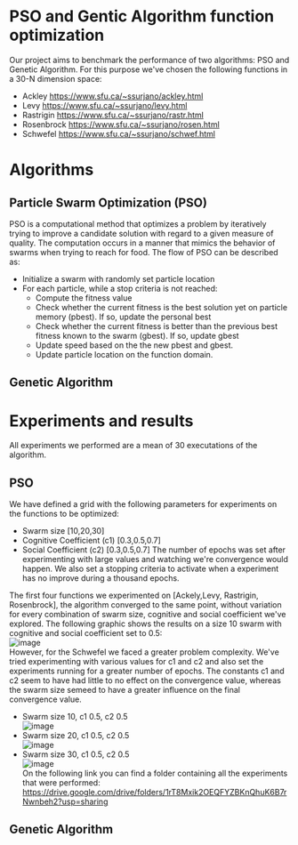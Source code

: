 # PSO and Gentic Algorithm function optimization
Our project aims to benchmark the performance of two algorithms: PSO and Genetic Algorithm. For this purpose we've chosen the following functions in a 30-N dimension space:
- Ackley https://www.sfu.ca/~ssurjano/ackley.html
- Levy https://www.sfu.ca/~ssurjano/levy.html
- Rastrigin https://www.sfu.ca/~ssurjano/rastr.html
- Rosenbrock https://www.sfu.ca/~ssurjano/rosen.html
- Schwefel https://www.sfu.ca/~ssurjano/schwef.html
# Algorithms
## Particle Swarm Optimization (PSO)
PSO is a computational method that optimizes a problem by iteratively trying to improve a candidate solution with regard to a given measure of quality. The computation occurs in a manner that mimics the behavior of swarms when trying to reach for food. The flow of PSO can be described as:
- Initialize a swarm with randomly set particle location
- For each particle, while a stop criteria is not reached:
  - Compute the fitness value
  - Check whether the current fitness is the best solution yet on particle memory (pbest). If so, update the personal best
  - Check whether the current fitness is better than the previous best fitness known to the swarm (gbest). If so, update gbest
  - Update speed based on the the new pbest and gbest.
  - Update particle location on the function domain.
## Genetic Algorithm

# Experiments and results
All experiments we performed are a mean of 30 executations of the algorithm.
## PSO  
We have defined a grid with the following parameters for experiments on the functions to be optimized:
- Swarm size [10,20,30]
- Cognitive Coefficient (c1) [0.3,0.5,0.7]
- Social Coefficient (c2) [0.3,0.5,0.7]
The number of epochs was set after experimenting with large values and watching we're convergence would happen. We also set a stopping criteria to activate when a experiment has no improve during a thousand epochs.  
  
The first four functions we experimented on [Ackely,Levy, Rastrigin, Rosenbrock], the algorithm converged to the same point, without variation for every combination of swarm size, cognitive and social coefficient we've explored. The following graphic shows the results on a size 10 swarm with cognitive and social coefficient set to 0.5:  
![image](https://drive.google.com/uc?export=view&id=1KVRF0PkziVzUU6tvLSH2znRtPbH9oPyZ)  
However, for the Schwefel we faced a greater problem complexity. We've tried experimenting with various values for c1 and c2 and also set the experiments running for a greater number of epochs. The constants c1 and c2 seem to have had little to no effect on the convergence value, whereas the swarm size semeed to have a greater influence on the final convergence value.
- Swarm size 10, c1 0.5, c2 0.5  
![image](https://drive.google.com/uc?export=view&id=1Roj5GNFchUfGMc6qFgqbmfJXMSrC-Eel)  
- Swarm size 20, c1 0.5, c2 0.5  
![image](https://drive.google.com/uc?export=view&id=1KUiANnRRJX3mKUss0J4gJRSTbwJ1jpD-)  
- Swarm size 30, c1 0.5, c2 0.5  
![image](https://drive.google.com/uc?export=view&id=1KVRF0PkziVzUU6tvLSH2znRtPbH9oPyZ)  
On the following link you can find a folder containing all the experiments that were performed: https://drive.google.com/drive/folders/1rT8Mxik2OEQFYZBKnQhuK6B7rNwnbeh2?usp=sharing  
## Genetic Algorithm  
